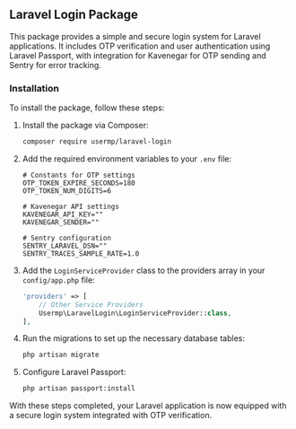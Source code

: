 ## Laravel Login Package

This package provides a simple and secure login system for Laravel applications. It includes OTP verification and user authentication using Laravel Passport, with integration for Kavenegar for OTP sending and Sentry for error tracking.

### Installation

To install the package, follow these steps:

1. Install the package via Composer:

    ```bash
    composer require usermp/laravel-login
    ```

2. Add the required environment variables to your `.env` file:

    ```env
    # Constants for OTP settings
    OTP_TOKEN_EXPIRE_SECONDS=180
    OTP_TOKEN_NUM_DIGITS=6

    # Kavenegar API settings
    KAVENEGAR_API_KEY=""
    KAVENEGAR_SENDER=""

    # Sentry configuration
    SENTRY_LARAVEL_DSN=""
    SENTRY_TRACES_SAMPLE_RATE=1.0
    ```

3. Add the `LoginServiceProvider` class to the providers array in your `config/app.php` file:

    ```php
    'providers' => [
        // Other Service Providers
        Usermp\LaravelLogin\LoginServiceProvider::class,
    ],
    ```

4. Run the migrations to set up the necessary database tables:

    ```bash
    php artisan migrate
    ```

5. Configure Laravel Passport:

    ```bash
    php artisan passport:install
    ```

With these steps completed, your Laravel application is now equipped with a secure login system integrated with OTP verification.
